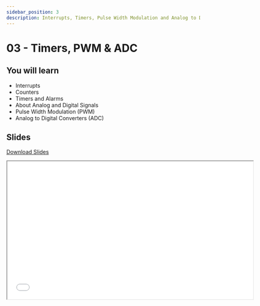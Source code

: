 ```yaml
---
sidebar_position: 3
description: Interrupts, Timers, Pulse Width Modulation and Analog to Digital Converters
---
```


# 03 - Timers, PWM & ADC

## You will learn

- Interrupts
- Counters
- Timers and Alarms
- About Analog and Digital Signals
- Pulse Width Modulation (PWM)
- Analog to Digital Converters (ADC)

## Slides

[Download Slides](/slides/acs_cc/03/pm_cc-03.pdf)

<iframe src="/slides/acs_cc/03" width="640" height="360"></iframe>
